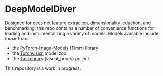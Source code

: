 # DeepModelDiver
 
Designed for deep net feature extraction, dimensionality reduction, and benchmarking, this repo contains a number of convenience functions for loading and instrumentalizing a variety of models. Models available include those from:

- the [PyTorch-Image-Models](https://github.com/rwightman/pytorch-image-models) (Timm) library
- the [Torchvision](https://pytorch.org/vision/stable/models.html) model zoo
- the [Taskonomy](http://taskonomy.stanford.edu/) (visual_priors) project

This repository is a work in progress. 

